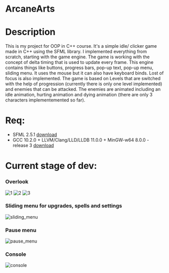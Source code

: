 # ArcaneArts

# Description
  This is my project for OOP in C++ course. It's a simple idle/ clicker game made in C++ using the SFML library. I implemented everything from scratch, starting with the game engine. The game is working with the concept of delta timing that is used to update every frame. This engine contains things like buttons, progress bars, pop-up text, pop-up menu, sliding menu. It uses the mouse but it can also have keyboard binds. Lost of focus is also implemented. The game is based on Levels that are switched with the help of progression (currently there is only one level implemented) and enemies that can be attacked. The enemies are animated including an idle animation, hurting animation and dying animation (there are only 3 characters implementemented so far).

# Req:
  - SFML 2.5.1 [download](https://www.sfml-dev.org/download/sfml/2.5.1/)
  - GCC 10.2.0 + LLVM/Clang/LLD/LLDB 11.0.0 + MinGW-w64 8.0.0 - release 3 [download](http://www.winlibs.com/#download-release)

# Current stage of dev:
  ### Overlook

![1](https://github.com/AlexMincu/ArcaneArts/blob/master/Screenshots/1st%20minion.png?raw=true)
![2](https://github.com/AlexMincu/ArcaneArts/blob/master/Screenshots/2nd%20minion.png?raw=true)
![3](https://github.com/AlexMincu/ArcaneArts/blob/master/Screenshots/3rd%20minion.png?raw=true)

  ### Sliding menu for upgrades, spells and settings

![sliding_menu](https://github.com/AlexMincu/ArcaneArts/blob/master/Screenshots/sliding%20menu.png?raw=true)

  ### Pause menu

![pause_menu](https://github.com/AlexMincu/ArcaneArts/blob/master/Screenshots/pause%20menu.png?raw=true)

  ### Console

![console](https://github.com/AlexMincu/ArcaneArts/blob/master/Screenshots/console.png?raw=true)
